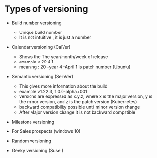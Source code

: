 # Types of versioning
- Build number versioning
    - Unique build number  
    - It is not intuitive , it is just a number  
- Calendar versioning (CalVer)
    - Shows the The year/month/week of release 
    - example _v.20.4.1_   
    - meaning : 20 -year 4 -April 1 is patch number (Ubuntu)
- Semantic versioning (SemVer)
    - This gives more information about the build   
    - example v1.22.3, 1.0.0-alpha+001
    - versions are expressed as x.y.z, where x is the major version, y is the minor version, and z is the patch version (Kubernetes)
    - backward compatibility possible until minor version change 
    - After Major version change it is not backward compatible 

- Milestone versioning
 - For Sales prospects (windows 10)
- Random versioning
- Geeky versioning  (Suse )


